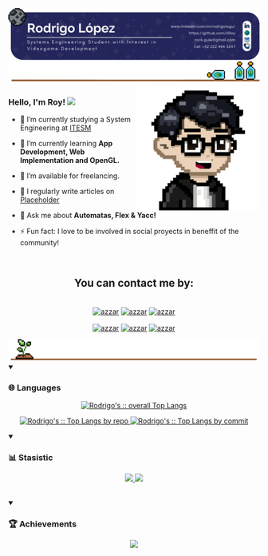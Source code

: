 <!-- INFO BANNER -->
<a href="https://github.com/iiRoy/">
  <img src="./banner.png">
</a>

<!-- ABOUT ME SECTION -->
<a href="https://github.com/iiRoy/">
  <img src = "./about_me_v2.png">
</a>

<a target="_blank" align="center" href="https://github.com/iiRoy/">
  <img align="right" top="200" height="250" width="250" alt="Portrait" src="./Rodrigo.png">
</a>

<h3>
    Hello, I'm Roy!
    <a href="https://github.com/iiRoy" target="_self">
        <img src="https://media.giphy.com/media/hvRJCLFzcasrR4ia7z/giphy.gif" width="30">
    </a>
</h3>

- 🔭 I’m currently studying a System Engineering at <a href="https://tec.mx/" target="blank">ITESM</a>

- 🌱 I’m currently learning **App Development, Web Implementation and OpenGL.** 

- 🤝 I’m available for freelancing.

- 📝 I regularly write articles on [Placeholder](Placeholder)

- 💬 Ask me about **Automatas, Flex & Yacc!**

- ⚡ Fun fact: I love to be involved in social proyects in beneffit of the community!
<br>

<!-- CONTACT INFORMATION -->
<h2 align="center">
  You can contact me by:
</h2>
<p align="center">
<br/>
  <a href="https://www.linkedin.com/in/rodrigologu/" target="blank"><img align="center"
         src="https://img.shields.io/badge/linkedin-%231DA1F2.svg?style=for-the-badge&logo=linkedin&logoColor=white"
         alt="azzar" height="30"/></a>
  <a href="https://wa.me/+5212214644391" target="blank"><img align="center"
         src="https://img.shields.io/badge/whatsapp-4B7F1.svg?style=for-the-badge&logo=whatsapp&logoColor=white"
         alt="azzar" height="30"/></a>
  <a href="mailto:rock.gule@gmail.com" target="blank"><img align="center"
         src="https://img.shields.io/badge/gmail-EA4335.svg?style=for-the-badge&logo=gmail&logoColor=white"
         alt="azzar" height="30"/></a>
</p>
<p align="center">
  <a href="mailto:a01737437@tec.mx" target="blank"><img align="center"
         src="https://img.shields.io/badge/outlook-4267B2.svg?style=for-the-badge&logo=microsoft&logoColor=white"
         alt="azzar" height="30"/></a>
  <a href="https://instagram.com/rdglopz" target="blank"><img align="center"
         src="https://img.shields.io/badge/instagram-%23E4405F.svg?style=for-the-badge&logo=Instagram&logoColor=white"
         alt="azzar" height="30"/></a>
  <a href="https://twitter.com/rdglopz" target="blank"><img align="center"
         src="https://img.shields.io/badge/twitter-%23000000.svg?style=for-the-badge&logo=x&logoColor=white"
         alt="azzar" height="30"/></a>
<br>
</p>

<!-- ABOUT ME SECTION -->
<a href="https://github.com/iiRoy/">
  <img src = "./Skills-stats.png">
</a>

<details open>
  <summary><h3>🌐 Languages</h3></summary>
            <p align="center">
        <a href="https://github.com/iiRoy/">
          <img width="45%" src="https://github-readme-stats.vercel.app/api/top-langs/?username=iiRoy&langs_count=10&theme=gruvbox&layout=compact&hide_border=true"
          alt="Rodrigo's :: overall Top Langs" /></a>
      </p>
        <p align="center">
          <a href="https://github.com/iiRoy/">
          <img width="45%" src="https://github-profile-summary-cards.vercel.app/api/cards/repos-per-language?username=iiRoy&theme=gruvbox&layout=compact&hide_border=true"
          alt="Rodrigo's :: Top Langs by repo" />
          <img width="45%" src="https://github-profile-summary-cards.vercel.app/api/cards/most-commit-language?username=iiRoy&theme=gruvbox&layout=compact&hide_border=true"
          alt="Rodrigo's :: Top Langs by commit" />
          </a>
        </p>
</details>

<details open>
  <summary><h3>📊 Stasistic</h3></summary>
        <p align="center">
          <a href="https://github.com/iiRoy/">
          <img width="49.5%" src="https://github-readme-stats.vercel.app/api?username=iiRoy&show_icons=true&theme=gruvbox&hide_border=true" />
          <img width="49.5%" src="https://github-readme-streak-stats.herokuapp.com/?user=iiRoy&theme=gruvbox&hide_border=true" />
          </a>
       </p>
     <br>
     </samp>
  </div>    
</details>

<details open>
  <summary><h3>🏆 Achievements</h3></summary>
        <p align="center">
          <a href="https://github.com/iiRoy/">
          <img width="100%" src="https://github-profile-trophy.vercel.app/?username=iiRoy&theme=gruvbox&no-bg=true" />
          </a>
       </p>
     <br>
     </samp>
  </div>    
</details>
